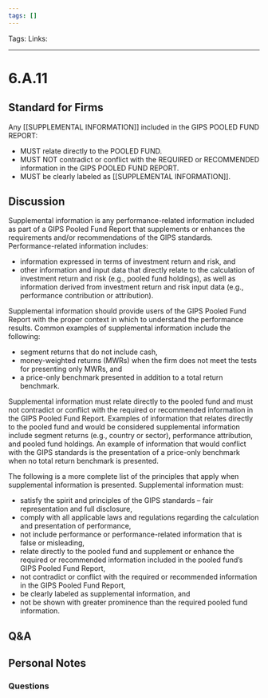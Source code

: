 ```yaml
---
tags: []
---
```

Tags:
Links: 
___
# 6.A.11
## Standard for Firms
Any [[SUPPLEMENTAL INFORMATION]] included in the GIPS POOLED FUND REPORT:
- MUST relate directly to the POOLED FUND.
- MUST NOT contradict or conflict with the REQUIRED or RECOMMENDED information in the GIPS POOLED FUND REPORT.
- MUST be clearly labeled as [[SUPPLEMENTAL INFORMATION]].
## Discussion
Supplemental information is any performance-related information included as part of a GIPS Pooled Fund Report that supplements or enhances the requirements and/or recommendations of the GIPS standards. Performance-related information includes:
- information expressed in terms of investment return and risk, and
- other information and input data that directly relate to the calculation of investment return and risk (e.g., pooled fund holdings), as well as information derived from investment return and risk input data (e.g., performance contribution or attribution).

Supplemental information should provide users of the GIPS Pooled Fund Report with the proper context in which to understand the performance results. Common examples of supplemental information include the following:
- segment returns that do not include cash,
- money-weighted returns (MWRs) when the firm does not meet the tests for presenting only MWRs, and
- a price-only benchmark presented in addition to a total return benchmark.

Supplemental information must relate directly to the pooled fund and must not contradict or conflict with the required or recommended information in the GIPS Pooled Fund Report. Examples of information that relates directly to the pooled fund and would be considered supplemental information include segment returns (e.g., country or sector), performance attribution, and pooled fund holdings. An example of information that would conflict with the GIPS standards is the presentation of a price-only benchmark when no total return benchmark is presented.

The following is a more complete list of the principles that apply when supplemental information is presented. Supplemental information must:
- satisfy the spirit and principles of the GIPS standards – fair representation and full disclosure,
- comply with all applicable laws and regulations regarding the calculation and presentation of performance,
- not include performance or performance-related information that is false or misleading,
- relate directly to the pooled fund and supplement or enhance the required or recommended information included in the pooled fund’s GIPS Pooled Fund Report,
- not contradict or conflict with the required or recommended information in the GIPS Pooled Fund Report,
- be clearly labeled as supplemental information, and
- not be shown with greater prominence than the required pooled fund information.
## Q&A

## Personal Notes

### Questions